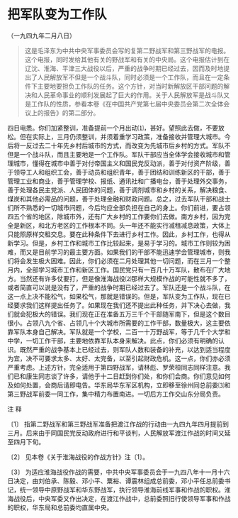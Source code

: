 #  把军队变为工作队  
（一九四九年二月八日）

>
> 这是毛泽东为中共中央军事委员会写的复第二野战军和第三野战军的电报。这个电报，同时发给其他有关的野战军和有关的中央局。这个电报估计到在辽沈、淮海、平津三大战役以后，严重的战争时期已经过去，因而及时地提出了人民解放军不但是一个战斗队，同时必须是一个工作队，而且在一定条件下主要地要担负工作队的任务。这个方针，对当时新解放区干部问题的解决和人民革命事业的顺利发展起了巨大的作用。关于人民解放军是战斗队又是工作队的性质，参看本卷《在中国共产党第七届中央委员会第二次全体会议上的报告》的第二部分。

四日电悉。你们加紧整训，准备提前一个月出动⑴，甚好。望照此去做，不要放松。但在实际上，三月仍须整训，并须着重学习政策，准备接收并管理大城市。今后将一反过去二十年先乡村后城市的方式，而改变为先城市后乡村的方式。军队不但是一个战斗队，而且主要地是一个工作队。军队干部应当全体学会接收城市和管理城市，懂得在城市中善于对付帝国主义和国民党反动派，善于对付资产阶级，善于领导工人和组织工会，善于动员和组织青年，善于团结和训练新区的干部，善于管理工业和商业，善于管理学校、报纸、通讯社和广播电台，善于处理外交事务，善于处理各民主党派、人民团体的问题，善于调剂城市和乡村的关系，解决粮食、煤炭和其他必需品的问题，善于处理金融和财政问题。总之，过去军队干部和战士们所不熟悉的一切城市问题，今后均应全部负担在自己的身上。你们前进，要占领四五个省的地区，除城市外，还有广大乡村的工作要你们去做。南方乡村，因为完全是新区，和北方老区的工作根本不同。头一年还不能实行减租减息政策，大体上只能照原样交租交息。要在此种条件下去进行乡村工作。因此，乡村工作，也得从新学习。但是，乡村工作和城市工作比较起来，是易于学习的。城市工作则较为困难，而又是目前学习的最主要方面。如果我们的干部不能迅速学会管理城市，则我们将会发生极大困难。因此，你们必须在二月处理其他一切问题，而在三月一个整月内，全部学习城市工作和新区工作。国民党只有一百几十万军队，散布在广大地方。当然还有许多仗要打，但是像淮海战役⑵那样大规模作战的可能性就不多了，或者简直可以说是没有了，严重的战争时期已经过去了。军队还是一个战斗队，在这一点上决不能松气，如果松气，那就是错误的。但是，军队变为工作队，现在已经要求我们这样提出任务了。如果现在我们还不提出此种任务，并下决心去做，我们就会犯极大的错误。我们现在正在准备五万三千个干部随军南下，但是这个数目很小。占领八九个省、占领几十个大城市所需要的工作干部，数量极大，这主要依靠军队本身自己解决。军队就是一个学校，二百一十万野战军，等于几千个大学和中学，一切工作干部，主要地依靠军队本身来解决。此点，你们必须有明确的认识。既然严重的战争基本上已经过去，则军队人数和装备的补充，以达到适当程度为宜，决不可要求太多、太好、太完备，以至引起财政危机。这一点，你们亦必须严重考虑。上述方针，完全适用于第四野战军，请林彪、罗荣桓同志同样注意。我们已和康生同志谈了许多，请他于十二日赶到你们处，和你们会商。你们意见如何及如何处置，会商后请即电告。华东局华东军区机构，立即移至徐州同总前委⑶和第三野战军前委一同工作，集中精力布置南进。一切后方工作交山东分局负责。

注 释

〔1〕
指第二野战军和第三野战军准备把渡江作战的行动由一九四九年四月提前到三月。后来由于同国民党反动政府进行和平谈判，人民解放军渡江作战的时间又延至四月下旬。

〔2〕 见本卷《关于淮海战役的作战方针》注〔1〕。

〔3〕
为适应淮海战役作战的需要，中共中央军事委员会于一九四八年十一月十六日决定，由刘伯承、陈毅、邓小平、粟裕、谭震林组成总前委，邓小平任总前委书记，统一领导中原野战军和华东野战军，执行领导淮海前线军事和作战的职权。淮海战役后，中央军委又作出决定，在渡江作战中，总前委照旧行使领导军事和作战的职权，华东局和总前委均直属中央。

  

